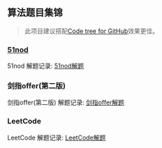 ## 算法题目集锦

>此项目建议搭配[Code tree for GitHub](https://github.com/buunguyen/octotree)效果更佳。

### [51nod](http://www.51nod.com/)

51nod 解题记录:  [51nod解题](ac/51nod)

### 剑指offer(第二版)

剑指offer(第二版) 解题记录: [剑指offer解题](ac/SwordForOffer)

### LeetCode

LeetCode 解题记录: [LeetCode解题](ac/LeetCode)